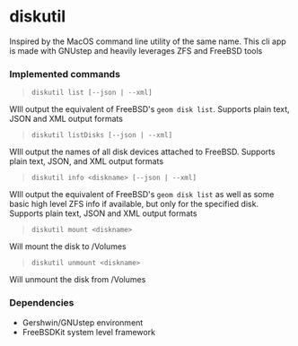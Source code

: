 # diskutil

Inspired by the MacOS command line utility of the same name. This cli app is made with GNUstep and heavily leverages ZFS and FreeBSD tools


### Implemented commands

> `diskutil list [--json | --xml]` 

WIll output the equivalent of FreeBSD's `geom disk list`. Supports plain text, JSON and XML output formats

> `diskutil listDisks [--json | --xml]` 

WIll output the names of all disk devices attached to FreeBSD. Supports plain text, JSON, and XML output formats

> `diskutil info <diskname> [--json | --xml]` 

WIll output the equivalent of FreeBSD's `geom disk list` as well as some basic high level ZFS info if available, but only for the specified disk. Supports plain text, JSON and XML output formats

> `diskutil mount <diskname>`

Will mount the disk to /Volumes

> `diskutil unmount <diskname>`

Will unmount the disk from /Volumes


### Dependencies

- Gershwin/GNUstep environment
- FreeBSDKit system level framework
